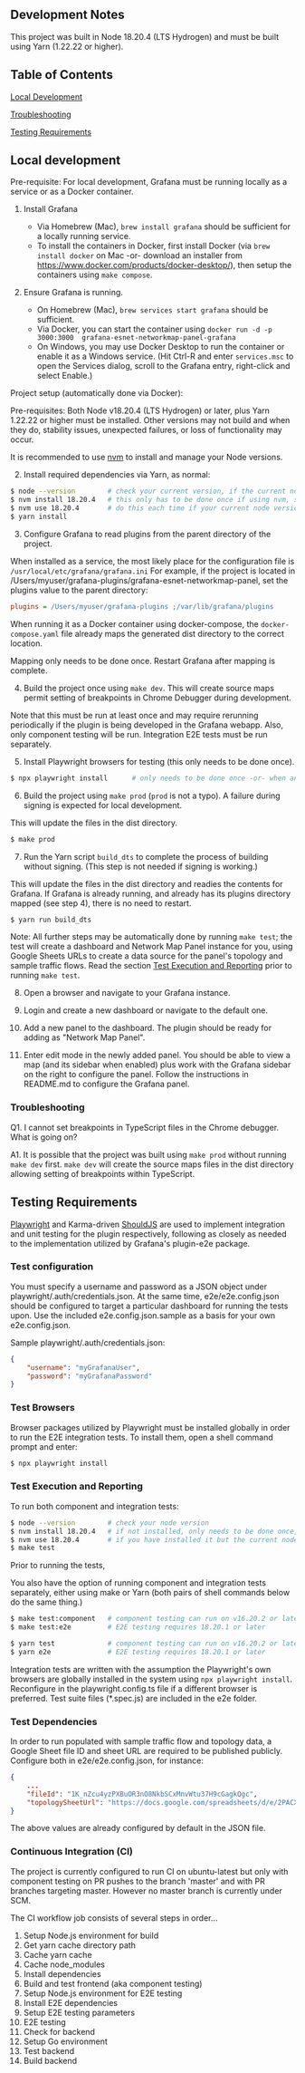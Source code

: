 
## Development Notes

This project was built in Node 18.20.4 (LTS Hydrogen) and must be built using Yarn (1.22.22 or higher).

## Table of Contents

[Local Development](#local-development)

[Troubleshooting](#troubleshooting)

[Testing Requirements](#testing-requirements)

## Local development

Pre-requisite: For local development, Grafana must be running locally as a service or as a Docker container.

1. Install Grafana
    - Via Homebrew (Mac), `brew install grafana` should be sufficient for a locally running service.
    - To install the containers in Docker, first install Docker (via `brew install docker` on Mac -or- download an
    installer from https://www.docker.com/products/docker-desktop/), then setup the containers using `make compose`.

2. Ensure Grafana is running.
    - On Homebrew (Mac), `brew services start grafana` should be sufficient.
    - Via Docker, you can start the container using `docker run -d -p 3000:3000  grafana-esnet-networkmap-panel-grafana`
    - On Windows, you may use Docker Desktop to run the container or enable it as a Windows service. (Hit Ctrl-R and enter
    `services.msc` to open the Services dialog, scroll to the Grafana entry, right-click and select Enable.)

Project setup (automatically done via Docker):

Pre-requisites: Both Node v18.20.4 (LTS Hydrogen) or later, plus Yarn 1.22.22 or higher must be installed.
Other versions may not build and when they do, stability issues, unexpected failures, or loss of functionality may occur.

It is recommended to use [nvm](https://github.com/nvm-sh/nvm) to install and manage your Node versions.

2. Install required dependencies via Yarn, as normal:

```sh
$ node --version        # check your current version, if the current node version is already v16.20.2, skip to yarn
$ nvm install 18.20.4   # this only has to be done once if using nvm, skip to yarn after installation
$ nvm use 18.20.4       # do this each time if your current node version differs
$ yarn install
```

3. Configure Grafana to read plugins from the parent directory of the project.

When installed as a service, the most likely place for the configuration file is `/usr/local/etc/grafana/grafana.ini`
For example, if the project is located in /Users/myuser/grafana-plugins/grafana-esnet-networkmap-panel, set the
plugins value to the parent directory:

```grafana.ini
plugins = /Users/myuser/grafana-plugins ;/var/lib/grafana/plugins
```

When running it as a Docker container using docker-compose, the `docker-compose.yaml` file already maps the generated
dist directory to the correct location.

Mapping only needs to be done once. Restart Grafana after mapping is complete.

4. Build the project once using `make dev`. This will create source maps permit setting of breakpoints in Chrome Debugger during development.

Note that this must be run at least once and may require rerunning periodically if the plugin is being developed in the Grafana webapp.
Also, only component testing will be run. Integration E2E tests must be run separately.

5. Install Playwright browsers for testing (this only needs to be done once).

```sh
$ npx playwright install      # only needs to be done once -or- when an upgrade in browsers is desired/required
```

6. Build the project using `make prod` (`prod` is not a typo). A failure during signing is expected for local development.

This will update the files in the dist directory.

```sh
$ make prod
```

7. Run the Yarn script `build_dts` to complete the process of building without signing. (This step is not needed if signing is working.)

This will update the files in the dist directory and readies the contents for Grafana. If Grafana is already running,
and already has its plugins directory mapped (see step 4), there is no need to restart.

```sh
$ yarn run build_dts
```

Note: All further steps may be automatically done by running `make test`; the test will create a dashboard and Network Map Panel
instance for you, using Google Sheets URLs to create a data source for the panel's topology and sample traffic flows. Read the
section [Test Execution and Reporting](#test-execution-and-reporting) prior to running `make test`.

8. Open a browser and navigate to your Grafana instance.

9. Login and create a new dashboard or navigate to the default one.

10. Add a new panel to the dashboard. The plugin should be ready for adding as "Network Map Panel".

11. Enter edit mode in the newly added panel. You should be able to view a map (and its sidebar when enabled) plus work with the
Grafana sidebar on the right to configure the panel. Follow the instructions in README.md to configure the Grafana panel.

### Troubleshooting

Q1. I cannot set breakpoints in TypeScript files in the Chrome debugger. What is going on?

A1. It is possible that the project was built using `make prod` without running `make dev` first. `make dev` will create the source
    maps files in the dist directory allowing setting of breakpoints within TypeScript.

## Testing Requirements

[Playwright](https://https://playwright.dev/) and Karma-driven [ShouldJS](https://shouldjs.github.io/) are used to implement integration
and unit testing for the plugin respectively, following as closely as needed to the implementation utilized by Grafana's plugin-e2e
package.

### Test configuration

You must specify a username and password as a JSON object under playwright/.auth/credentials.json. At the same time,
e2e/e2e.config.json should be configured to target a particular dashboard for running the tests upon. Use the included
e2e.config.json.sample as a basis for your own e2e.config.json.

Sample playwright/.auth/credentials.json:

```json
{
    "username": "myGrafanaUser",
    "password": "myGrafanaPassword"
}
```

### Test Browsers

Browser packages utilized by Playwright must be installed globally in order to run the E2E integration tests. To install them,
open a shell command prompt and enter:

```sh
$ npx playwright install
```

### Test Execution and Reporting

To run both component and integration tests:

```sh
$ node --version        # check your node version
$ nvm install 18.20.4   # if not installed, only needs to be done once, then skip to make
$ nvm use 18.20.4       # if you have installed it but the current node is not matching 18.20.1, switch to it
$ make test
```

Prior to running the tests,

You also have the option of running component and integration tests separately, either using make or Yarn (both pairs
of shell commands below do the same thing.)

```sh
$ make test:component   # component testing can run on v16.20.2 or later
$ make test:e2e         # E2E testing requires 18.20.1 or later

$ yarn test             # component testing can run on v16.20.2 or later
$ yarn e2e              # E2E testing requires 18.20.1 or later
```

Integration tests are written with the assumption the Playwright's own browsers are globally installed in the system
using `npx playwright install`. Reconfigure in the playwright.config.ts file if a different browser is
preferred. Test suite files (*.spec.js) are included in the e2e folder.

### Test Dependencies

In order to run populated with sample traffic flow and topology data, a Google Sheet file ID and sheet URL are required
to be published publicly. Configure both in e2e/e2e.config.json, for instance:

```json
{
    ...
    "fileId": "1K_nZcu4yzPXBuOR3nO8NkbSCxMnvWtu37H9cGagkQgc",
    "topologySheetUrl": "https://docs.google.com/spreadsheets/d/e/2PACX-1vQn18dEVlFjvL3arvbiaOZIKkLseVSIXFg9Gw3Qp4rY2KruDvAZ0FfYMylt31Ia3Nx8Gxm08alIMmtW/pub?gid=261150740&single=true&output=tsv"
}
```

The above values are already configured by default in the JSON file.

### Continuous Integration (CI)

The project is currently configured to run CI on ubuntu-latest but only with component testing on PR pushes to the
branch 'master' and with PR branches targeting master. However no master branch is currently under SCM.

The CI workflow job consists of several steps in order...

1. Setup Node.js environment for build
2. Get yarn cache directory path
3. Cache yarn cache
4. Cache node_modules
5. Install dependencies
6. Build and test frontend (aka component testing)
7. Setup Node.js environment for E2E testing
8. Install E2E dependencies
9. Setup E2E testing parameters
10. E2E testing
11. Check for backend
12. Setup Go environment
13. Test backend
14. Build backend
